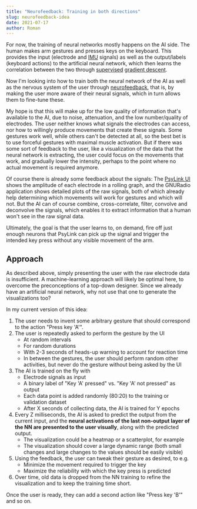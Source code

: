 ```yaml
---
title: "Neurofeedback: Training in both directions"
slug: neurofeedback-idea
date: 2021-07-17
author: Roman
---
```


For now, the training of neural networks mostly happens on the AI side.  The
human makes arm gestures and presses keys on the keyboard.  This provides the
input (electrode and
[IMU](https://en.wikipedia.org/wiki/Inertial_measurement_unit) signals) as well
as the output/labels (keyboard actions) to the artificial neural network, which then
learns the correlation between the two through
[supervised](https://en.wikipedia.org/wiki/Supervised_learning) [gradient
descent](https://en.wikipedia.org/wiki/Gradient_descent).

Now I'm looking into how to train both the neural network of the AI as well as
the nervous system of the user through
[neurofeedback](https://en.wikipedia.org/wiki/Neurofeedback), that is, by
making the user more aware of their neural signals, which in turn allows them
to fine-tune these.

My hope is that this will make up for the low quality of information that's
available to the AI, due to noise, attenuation, and the low number/quality of
electrodes.  The user neither knows what signals the electrodes can access, nor
how to willingly produce movements that create these signals.  Some gestures
work well, while others can't be detected at all, so the best bet is to use
forceful gestures with maximal muscle activation.  But if there was some sort
of feedback to the user, like a visualization of the data that the neural
network is extracting, the user could focus on the movements that work, and
gradually lower the intensity, perhaps to the point where no actual movement is
required anymore.

Of course there is already some feedback about the signals:  The [PsyLink
UI](/s3) shows the amplitude of each electrode in a rolling graph, and the
GNURadio application shows detailed plots of the raw signals, both of which
already help determining which movements will work for gestures and which will
not.  But the AI can of course combine, cross-correlate, filter, convolve and
deconvolve the signals, which enables it to extract information that a human
won't see in the raw signal data.

Ultimately, the goal is that the user learns to, on demand, fire off just
enough neurons that PsyLink can pick up the signal and trigger the intended key
press without any visible movement of the arm.

## Approach

As described above, simply presenting the user with the raw electrode data is
insufficient.  A machine-learning approach will likely be optimal here, to
overcome the preconceptions of a top-down designer.  Since we already have an
artificial neural network, why not use that one to generate the visualizations
too?

In my current version of this idea:

1. The user needs to invent some arbitrary gesture that should correspond to
   the action "Press key 'A'".
2. The user is repeatedly asked to perform the gesture by the UI
    - At random intervals
    - For random durations
    - With 2-3 seconds of heads-up warning to account for reaction time
    - In between the gestures, the user should perform random other activities,
      but never do the gesture without being asked by the UI
3. The AI is trained on the fly with
    - Electrode signals as input
    - A binary label of "Key 'A' pressed" vs. "Key 'A' not pressed" as output
    - Each data point is added randomly (80:20) to the training or validation dataset
    - After X seconds of collecting data, the AI is trained for Y epochs
4. Every Z milliseconds, the AI is asked to predict the output from the current
   input, and the **neural activations of the last non-output layer of the NN
   are presented to the user visually**, along with the predicted output.
    - The visualization could be a heatmap or a scatterplot, for example
    - The visualization should cover a large dynamic range (both small changes
      and large changes to the values should be easily visible)
5. Using the feedback, the user can tweak their gesture as desired, to e.g.
    - Minimize the movement required to trigger the key
    - Maximize the reliability with which the key press is predicted
5. Over time, old data is dropped from the NN training to refine the
   visualization and to keep the training time short.

Once the user is ready, they can add a second action like "Press key 'B'" and
so on.
